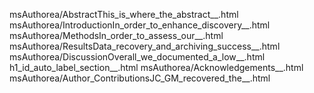 msAuthorea/AbstractThis_is_where_the_abstract__.html
msAuthorea/IntroductionIn_order_to_enhance_discovery__.html
msAuthorea/MethodsIn_order_to_assess_our__.html
msAuthorea/ResultsData_recovery_and_archiving_success__.html
msAuthorea/DiscussionOverall_we_documented_a_low__.html
h1_id_auto_label_section__.html
msAuthorea/Acknowledgements__.html
msAuthorea/Author_ContributionsJC_GM_recovered_the__.html